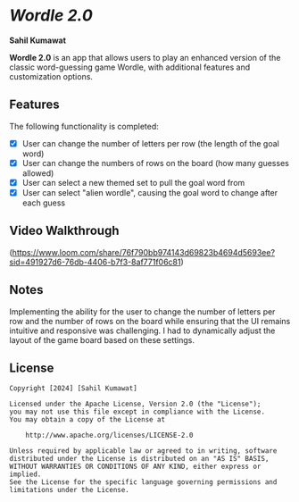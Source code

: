 # *Wordle 2.0*

**Sahil Kumawat**

**Wordle 2.0** is an app that allows users to play an enhanced version of the classic word-guessing game Wordle, with additional features and customization options.

## Features

The following functionality is completed:

- [x] User can change the number of letters per row (the length of the goal word)
- [x] User can change the numbers of rows on the board (how many guesses allowed)
- [x] User can select a new themed set to pull the goal word from
- [x] User can select "alien wordle", causing the goal word to change after each guess

## Video Walkthrough

(https://www.loom.com/share/76f790bb974143d69823b4694d5693ee?sid=491927d6-76db-4406-b7f3-8af771f06c81)

## Notes

 Implementing the ability for the user to change the number of letters per row and the number of rows on the board while ensuring that the UI remains intuitive and responsive was challenging. I had to dynamically adjust the layout of the game board based on these settings.


## License

    Copyright [2024] [Sahil Kumawat]

    Licensed under the Apache License, Version 2.0 (the "License");
    you may not use this file except in compliance with the License.
    You may obtain a copy of the License at

        http://www.apache.org/licenses/LICENSE-2.0

    Unless required by applicable law or agreed to in writing, software
    distributed under the License is distributed on an "AS IS" BASIS,
    WITHOUT WARRANTIES OR CONDITIONS OF ANY KIND, either express or implied.
    See the License for the specific language governing permissions and
    limitations under the License.
